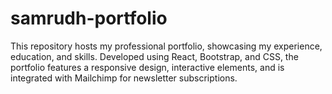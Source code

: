 # samrudh-portfolio
This repository hosts my professional portfolio, showcasing my experience, education, and skills. Developed using React, Bootstrap, and CSS, the portfolio features a responsive design, interactive elements, and is integrated with Mailchimp for newsletter subscriptions. 
